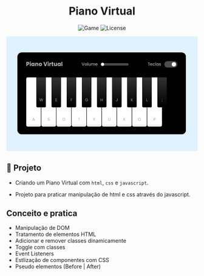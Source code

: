 <h1 align="center">Piano Virtual</h1>

<p align="center">
  <img alt="Game" src="https://img.shields.io/static/v1?label=Music&message=Piano&color=8257E5&labelColor=000000"  />
  <img alt="License" src="https://img.shields.io/static/v1?label=license&message=MIT&color=49AA26&labelColor=000000">
</p>


<p align="center">
  <img alt="Music" src="./src/images/piano-virtual.png">
</p>

## 🎹 Projeto

- Criando um Piano Virtual com `html`, `css` e `javascript`.

- Projeto para praticar manipulação de html e css através do javascript.

## Conceito e pratica 

- Manipulação de DOM
- Tratamento de elementos HTML
- Adicionar e remover classes dinamicamente
- Toggle com classes
- Event Listeners
- Estlização de componentes com CSS
- Pseudo elementos (Before | After)
